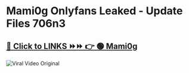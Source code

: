 
 # Mami0g Onlyfans Leaked - Update Files 706n3

## <h2><a href="https://clipsfans.com/Mami0g&ref=git">🔗 Click to LINKS ⏩⏩ 👉 🟢 Mami0g </a></h2>

<a href="https://clipsfans.com/Mami0g&ref=git" rel="nofollow" data-target="animated-image.originalLink"><img src="https://i.ibb.co.com/xMMVF88/686577567.gif" alt="Viral Video Original" style="max-width: 100%; display: inline-block;" data-target="animated-image.originalImage"></a>

